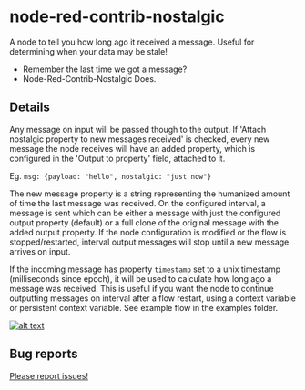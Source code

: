 # node-red-contrib-nostalgic
A node to tell you how long ago it received a message. Useful for determining when your data may be stale!

- Remember the last time we got a message?
- Node-Red-Contrib-Nostalgic Does.

## Details

Any message on input will be passed though to the output. If 'Attach nostalgic property to new messages received' is checked, every new message the node receives will have an added property, which is configured in the 'Output to property' field, attached to it.

Eg. `msg: {payload: "hello", nostalgic: "just now"}`

The new message property is a string representing the humanized amount of time the last message was received. On the configured interval, a message is sent which can be either a message with just the configured output property (default) or a full clone of the original message with the added output property. If the node configuration is modified or the flow is stopped/restarted, interval output messages will stop until a new message arrives on input.

If the incoming message has property <code>timestamp</code> set to a unix timestamp (milliseconds since epoch), it will be used to calculate how long ago a message was received. This is useful if you want the node to continue outputting messages on interval after a flow restart, using a context variable or persistent context variable. See example flow in the examples folder.

[![alt text](https://www.buymeacoffee.com/assets/img/custom_images/orange_img.png "Buy me a coffee!")](https://www.buymeacoffee.com/NxcwUpD)

## Bug reports
[Please report issues!](http://github.com/gemini86/node-red-contrib-nostalgic/issues)
